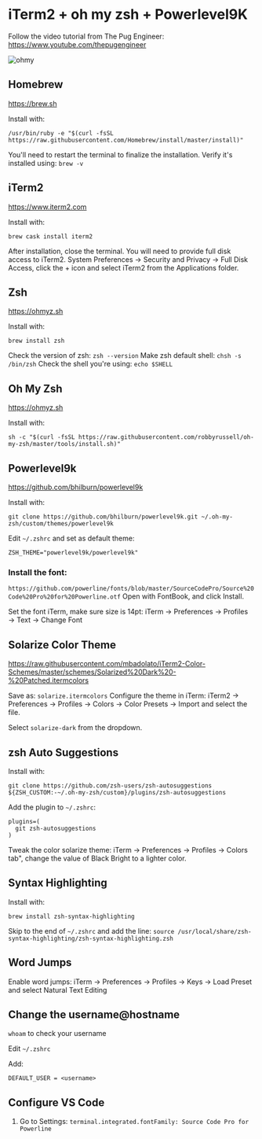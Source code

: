 # iTerm2 + oh my zsh + Powerlevel9K

Follow the video tutorial from The Pug Engineer: 
https://www.youtube.com/thepugengineer

![ohmy](ohmy.png)
## Homebrew
https://brew.sh

Install with:

`/usr/bin/ruby -e "$(curl -fsSL https://raw.githubusercontent.com/Homebrew/install/master/install)"`

You'll need to restart the terminal to finalize the installation. 
Verify it's installed using: 
`brew -v`

## iTerm2
https://www.iterm2.com

Install with:

`brew cask install iterm2`

After installation, close the terminal.
You will need to provide full disk access to iTerm2. 
System Preferences -> Security and Privacy -> Full Disk Access, click the + icon and select iTerm2 from the Applications folder. 

## Zsh
https://ohmyz.sh

Install with:

`brew install zsh` 

Check the version of zsh: `zsh --version`
Make zsh default shell: `chsh -s /bin/zsh`
Check the shell you're using: `echo $SHELL`

## Oh My Zsh
https://ohmyz.sh

Install with:

`sh -c "$(curl -fsSL https://raw.githubusercontent.com/robbyrussell/oh-my-zsh/master/tools/install.sh)"`

## Powerlevel9k
https://github.com/bhilburn/powerlevel9k

Install with: 

`git clone https://github.com/bhilburn/powerlevel9k.git ~/.oh-my-zsh/custom/themes/powerlevel9k`

Edit `~/.zshrc` and set as default theme: 

`ZSH_THEME="powerlevel9k/powerlevel9k"`

### Install the font: 

`https://github.com/powerline/fonts/blob/master/SourceCodePro/Source%20Code%20Pro%20for%20Powerline.otf`
Open with FontBook, and click Install.

Set the font iTerm, make sure size is 14pt: 
iTerm → Preferences → Profiles → Text → Change Font

## Solarize Color Theme
https://raw.githubusercontent.com/mbadolato/iTerm2-Color-Schemes/master/schemes/Solarized%20Dark%20-%20Patched.itermcolors

Save as: `solarize.itermcolors`
Configure the theme in iTerm: iTerm2 -> Preferences -> Profiles -> Colors -> Color Presets -> Import and select the file. 

Select `solarize-dark` from the dropdown.

## zsh Auto Suggestions 

Install with:

 `git clone https://github.com/zsh-users/zsh-autosuggestions ${ZSH_CUSTOM:-~/.oh-my-zsh/custom}/plugins/zsh-autosuggestions`
 
Add the plugin to `~/.zshrc`:
```
plugins=(
  git zsh-autosuggestions
)
```
Tweak the color solarize theme:
iTerm → Preferences → Profiles → Colors tab",  change the value of Black Bright to a lighter color. 


## Syntax Highlighting 

Install with:

`brew install zsh-syntax-highlighting`

Skip to the end of `~/.zshrc` and add the line: 
`source /usr/local/share/zsh-syntax-highlighting/zsh-syntax-highlighting.zsh`

## Word Jumps 

Enable word jumps: 
iTerm → Preferences → Profiles → Keys → Load Preset and select Natural Text Editing

## Change the username@hostname

`whoam` to check your username

Edit `~/.zshrc`

Add:

`DEFAULT_USER = <username>`

## Configure VS Code
1. Go to Settings:
`terminal.integrated.fontFamily: Source Code Pro for Powerline`

